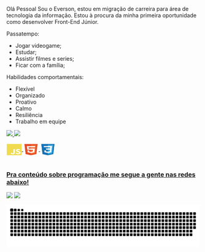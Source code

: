 Olá Pessoal
 Sou o Everson, estou em migração de carreira para área de tecnologia da informação.
 Estou à procura da minha primeira oportunidade como desenvolver Front-End Júnior.
  
   
Passatempo:
 - Jogar videogame;
 - Estudar;
 - Assistir filmes e series;
 - Ficar com a família;

Habilidades comportamentais:
 - Flexível
 - Organizado
 - Proativo
 - Calmo
 - Resiliência
 - Trabalho em equipe
<div>
  <a href="https://github.com/Eor13">
  <img height="180em" src="https://github-readme-stats.vercel.app/api?username=Eor13&show_icons=true&theme=tokyonight&include_all_commits=true&count_private=true"/>
  <img height="180em" src="https://github-readme-stats.vercel.app/api/top-langs/?username=Eor13&layout=compact&langs_count=6&theme=tokyonight"/>
</div>
<div style="display: inline_block"><br>
  <img align="center" alt="Js" height="30" width="40" src="https://raw.githubusercontent.com/devicons/devicon/master/icons/javascript/javascript-plain.svg">
  <img align="center" alt="HTML" height="30" width="40" src="https://raw.githubusercontent.com/devicons/devicon/master/icons/html5/html5-original.svg">
  <img align="center" alt="CSS" height="30" width="40" src="https://raw.githubusercontent.com/devicons/devicon/master/icons/css3/css3-original.svg">
</div>
 
 <br>
 
  ### Pra conteúdo sobre programação me segue a gente nas redes abaixo!
 
<div> 
 <a href="https://discord.com/1003626889656664204" target="_blank"><img src="https://img.shields.io/badge/Discord-7289DA?style=for-the-badge&logo=discord&logoColor=white" target="_blank"></a> 
  <a href="https://www.linkedin.com/in/everson-de-oliveira-ribeiro-614121a3/" target="_blank"><img src="https://img.shields.io/badge/-LinkedIn-%230077B5?style=for-the-badge&logo=linkedin&logoColor=white" target="_blank"></a> 
 
  ![Snake animation](https://github.com/Eor13/Eor13/blob/output/github-contribution-grid-snake.svg)

</div>
